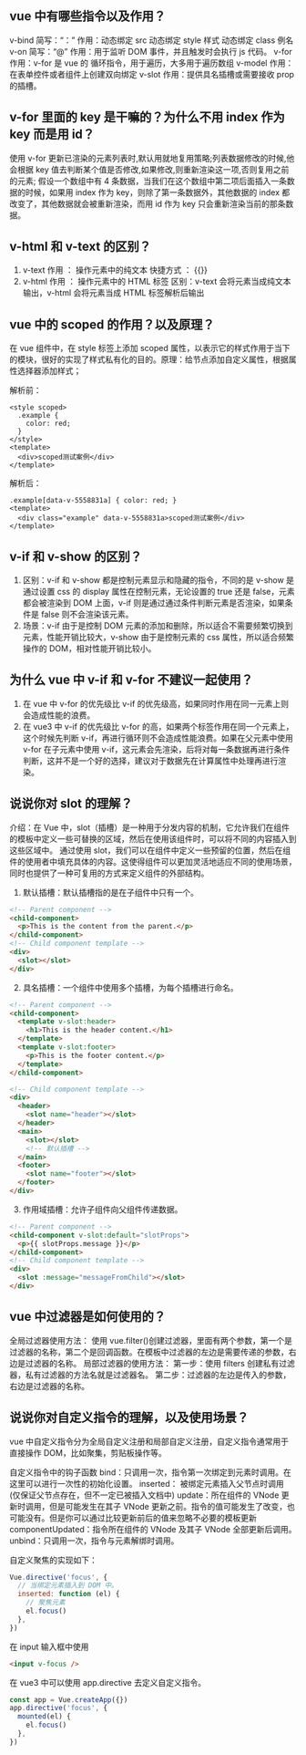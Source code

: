 ## vue 中有哪些指令以及作用？

v-bind
简写：“：”
作用：动态绑定 src 动态绑定 style 样式 动态绑定 class 例名
v-on
简写：“@”
作用：用于监听 DOM 事件，并且触发时会执行 js 代码。
v-for
作用：v-for 是 vue 的 循环指令，用于遍历，大多用于遍历数组
v-model
作用：在表单控件或者组件上创建双向绑定
v-slot
作用：提供具名插槽或需要接收 prop 的插槽。

## v-for 里面的 key 是干嘛的？为什么不用 index 作为 key 而是用 id？

使用 v-for 更新已渲染的元素列表时,默认用就地复用策略;列表数据修改的时候,他会根据 key 值去判断某个值是否修改,如果修改,则重新渲染这一项,否则复用之前的元素; 假设一个数组中有 4 条数据，当我们在这个数组中第二项后面插入一条数据的时候，如果用 index 作为 key，则除了第一条数据外，其他数据的 index 都改变了，其他数据就会被重新渲染，而用 id 作为 key 只会重新渲染当前的那条数据。

## v-html 和 v-text 的区别？

1.  v-text
    作用 ： 操作元素中的纯文本
    快捷方式 ： {{}}
2.  v-html
    作用 ： 操作元素中的 HTML 标签
    区别：v-text 会将元素当成纯文本输出，v-html 会将元素当成 HTML 标签解析后输出

## vue 中的 scoped 的作用？以及原理？

在 vue 组件中，在 style 标签上添加 scoped 属性，以表示它的样式作用于当下的模块，很好的实现了样式私有化的目的。原理：给节点添加自定义属性，根据属性选择器添加样式；

解析前：

```vue
<style scoped>
  .example {
    color: red;
  }
</style>
<template>
  <div>scoped测试案例</div>
</template>
```

解析后：

```vue
.example[data-v-5558831a] { color: red; }
<template>
  <div class="example" data-v-5558831a>scoped测试案例</div>
</template>
```

## v-if 和 v-show 的区别？

1. 区别：v-if 和 v-show 都是控制元素显示和隐藏的指令，不同的是 v-show 是通过设置 css 的 display 属性在控制元素，无论设置的 true 还是 false，元素都会被渲染到 DOM 上面，v-if 则是通过通过条件判断元素是否渲染，如果条件是 false 则不会渲染该元素。
2. 场景：v-if 由于是控制 DOM 元素的添加和删除，所以适合不需要频繁切换到元素，性能开销比较大，v-show 由于是控制元素的 css 属性，所以适合频繁操作的 DOM，相对性能开销比较小。

## 为什么 vue 中 v-if 和 v-for 不建议一起使用？

1. 在 vue 中 v-for 的优先级比 v-if 的优先级高，如果同时作用在同一元素上则会造成性能的浪费。
2. 在 vue3 中 v-if 的优先级比 v-for 的高，如果两个标签作用在同一个元素上，这个时候先判断 v-if，再进行循环则不会造成性能浪费。如果在父元素中使用 v-for 在子元素中使用 v-if，这元素会先渲染，后将对每一条数据再进行条件判断，这并不是一个好的选择，建议对于数据先在计算属性中处理再进行渲染。

## 说说你对 slot 的理解？

介绍：在 Vue 中，slot（插槽）是一种用于分发内容的机制，它允许我们在组件的模板中定义一些可替换的区域，然后在使用该组件时，可以将不同的内容插入到这些区域中。
通过使用 slot，我们可以在组件中定义一些预留的位置，然后在组件的使用者中填充具体的内容。这使得组件可以更加灵活地适应不同的使用场景，同时也提供了一种可复用的方式来定义组件的外部结构。

1. 默认插槽：默认插槽指的是在子组件中只有一个。

```html
<!-- Parent component -->
<child-component>
  <p>This is the content from the parent.</p>
</child-component>
<!-- Child component template -->
<div>
  <slot></slot>
</div>
```

2. 具名插槽：一个组件中使用多个插槽，为每个插槽进行命名。

```html
<!-- Parent component -->
<child-component>
  <template v-slot:header>
    <h1>This is the header content.</h1>
  </template>
  <template v-slot:footer>
    <p>This is the footer content.</p>
  </template>
</child-component>

<!-- Child component template -->
<div>
  <header>
    <slot name="header"></slot>
  </header>
  <main>
    <slot></slot>
    <!-- 默认插槽 -->
  </main>
  <footer>
    <slot name="footer"></slot>
  </footer>
</div>
```

3. 作用域插槽：允许子组件向父组件传递数据。

```html
<!-- Parent component -->
<child-component v-slot:default="slotProps">
  <p>{{ slotProps.message }}</p>
</child-component>
<!-- Child component template -->
<div>
  <slot :message="messageFromChild"></slot>
</div>
```

## vue 中过滤器是如何使用的？

全局过滤器使用方法：
使用 vue.filter()创建过滤器，里面有两个参数，第一个是过滤器的名称，第二个是回调函数。在模板中过滤器的左边是需要传递的参数，右边是过滤器的名称。
局部过滤器的使用方法：
第一步：使用 filters 创建私有过滤器，私有过滤器的方法名就是过滤器名。
第二步：过滤器的左边是传入的参数，右边是过滤器的名称。

## 说说你对自定义指令的理解，以及使用场景？

vue 中自定义指令分为全局自定义注册和局部自定义注册，自定义指令通常用于直接操作 DOM，比如聚集，剪贴板操作等。

自定义指令中的钩子函数
bind：只调用一次，指令第一次绑定到元素时调用。在这里可以进行一次性的初始化设置。
inserted： 被绑定元素插入父节点时调用 (仅保证父节点存在，但不一定已被插入文档中)
update：所在组件的 VNode 更新时调用，但是可能发生在其子 VNode 更新之前。指令的值可能发生了改变，也可能没有。但是你可以通过比较更新前后的值来忽略不必要的模板更新
componentUpdated：指令所在组件的 VNode 及其子 VNode 全部更新后调用。
unbind：只调用一次，指令与元素解绑时调用。

自定义聚焦的实现如下：

```js
Vue.directive('focus', {
  // 当绑定元素插入到 DOM 中。
  inserted: function (el) {
    // 聚焦元素
    el.focus()
  },
})
```

在 input 输入框中使用

```html
<input v-focus />
```

在 vue3 中可以使用 app.directive 去定义自定义指令。

```js
const app = Vue.createApp({})
app.directive('focus', {
  mounted(el) {
    el.focus()
  },
})
```

